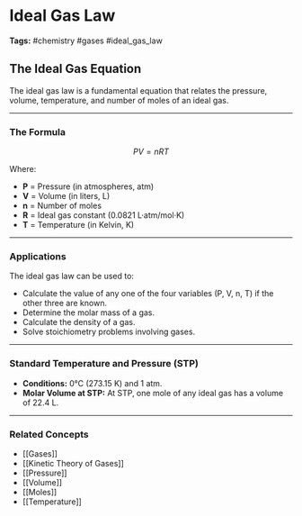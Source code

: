 # Ideal Gas Law

**Tags:** #chemistry #gases #ideal_gas_law

## The Ideal Gas Equation

The ideal gas law is a fundamental equation that relates the pressure, volume, temperature, and number of moles of an ideal gas.

---

### The Formula

$$ PV = nRT $$

Where:
- **P** = Pressure (in atmospheres, atm)
- **V** = Volume (in liters, L)
- **n** = Number of moles
- **R** = Ideal gas constant (0.0821 L·atm/mol·K)
- **T** = Temperature (in Kelvin, K)

---

### Applications

The ideal gas law can be used to:

- Calculate the value of any one of the four variables (P, V, n, T) if the other three are known.
- Determine the molar mass of a gas.
- Calculate the density of a gas.
- Solve stoichiometry problems involving gases.

---

### Standard Temperature and Pressure (STP)

- **Conditions:** 0°C (273.15 K) and 1 atm.
- **Molar Volume at STP:** At STP, one mole of any ideal gas has a volume of 22.4 L.

---

### Related Concepts

- [[Gases]]
- [[Kinetic Theory of Gases]]
- [[Pressure]]
- [[Volume]]
- [[Moles]]
- [[Temperature]]

